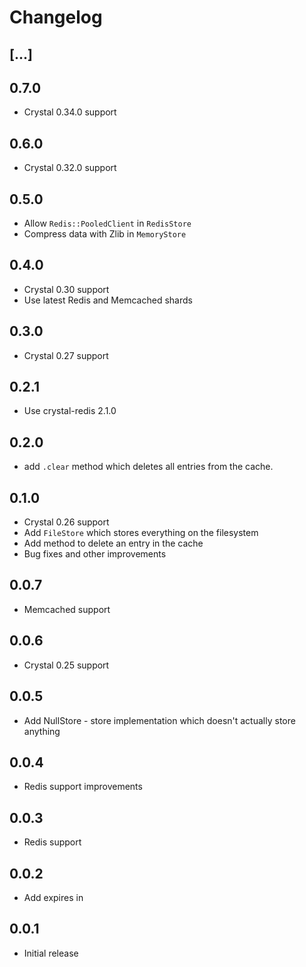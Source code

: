 # Changelog

## [...]

## 0.7.0

* Crystal 0.34.0 support

## 0.6.0

* Crystal 0.32.0 support

## 0.5.0

* Allow `Redis::PooledClient` in `RedisStore`
* Compress data with Zlib in `MemoryStore`

## 0.4.0

* Crystal 0.30 support
* Use latest Redis and Memcached shards

## 0.3.0

* Crystal 0.27 support

## 0.2.1

* Use crystal-redis 2.1.0

## 0.2.0

* add `.clear` method which deletes all entries from the cache.

## 0.1.0

* Crystal 0.26 support
* Add `FileStore` which stores everything on the filesystem
* Add method to delete an entry in the cache
* Bug fixes and other improvements

## 0.0.7

* Memcached support

## 0.0.6

* Crystal 0.25 support

## 0.0.5

* Add NullStore - store implementation which doesn't actually store anything

## 0.0.4

* Redis support improvements

## 0.0.3

* Redis support

## 0.0.2

* Add expires in

## 0.0.1

* Initial release
